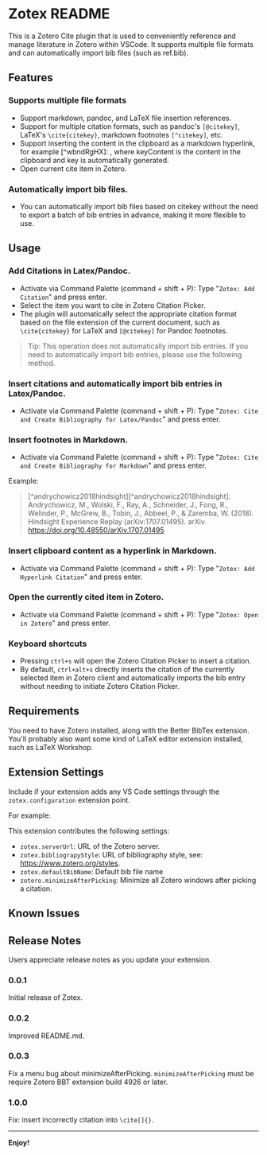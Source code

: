 # Zotex README

This is a Zotero Cite plugin that is used to conveniently reference and manage literature in Zotero within VSCode. It supports multiple file formats and can automatically import bib files (such as ref.bib).

## Features

### Supports multiple file formats
* Support markdown, pandoc, and LaTeX file insertion references.
* Support for multiple citation formats, such as pandoc's `[@citekey]`, LaTeX's `\cite{citekey}`, markdown footnotes `[^citekey]`, etc.
* Support inserting the content in the clipboard as a markdown hyperlink, for example [^wbndRgHX]: <keyContent>, where keyContent is the content in the clipboard and key is automatically generated.
* Open current cite item in Zotero.

### Automatically import bib files.
* You can automatically import bib files based on citekey without the need to export a batch of bib entries in advance, making it more flexible to use.

## Usage

### Add Citations in Latex/Pandoc.
* Activate via Command Palette (command + shift + P): Type "`Zotex: Add Citation`" and press enter.
* Select the item you want to cite in Zotero Citation Picker.
* The plugin will automatically select the appropriate citation format based on the file extension of the current document, such as `\cite{citekey}` for LaTeX and `[@citekey]` for Pandoc footnotes.

> Tip: This operation does not automatically import bib entries. If you need to automatically import bib entries, please use the following method.

### Insert citations and automatically import bib entries in Latex/Pandoc.
* Activate via Command Palette (command + shift + P): Type "`Zotex: Cite and Create Bibliography for Latex/Pandoc`" and press enter.

### Insert footnotes in Markdown.
* Activate via Command Palette (command + shift + P): Type "`Zotex: Cite and Create Bibliography for Markdown`" and press enter.

Example:
> [^andrychowicz2018hindsight][^andrychowicz2018hindsight]: Andrychowicz, M., Wolski, F., Ray, A., Schneider, J., Fong, R., Welinder, P., McGrew, B., Tobin, J., Abbeel, P., & Zaremba, W. (2018). Hindsight Experience Replay (arXiv:1707.01495). arXiv. https://doi.org/10.48550/arXiv.1707.01495

### Insert clipboard content as a hyperlink in Markdown.
* Activate via Command Palette (command + shift + P): Type "`Zotex: Add Hyperlink Citation`" and press enter.

### Open the currently cited item in Zotero.
* Activate via Command Palette (command + shift + P): Type "`Zotex: Open in Zotero`" and press enter.

### Keyboard shortcuts
* Pressing `ctrl+s` will open the Zotero Citation Picker to insert a citation.
* By default, `ctrl+alt+s` directly inserts the citation of the currently selected item in Zotero client and automatically imports the bib entry without needing to initiate Zotero Citation Picker.

## Requirements

You need to have Zotero installed, along with the Better BibTex extension. You'll probably also want some kind of LaTeX editor extension installed, such as LaTeX Workshop.

## Extension Settings

Include if your extension adds any VS Code settings through the `zotex.configuration` extension point.

For example:

This extension contributes the following settings:

* `zotex.serverUrl`: URL of the Zotero server.
* `zotex.bibliograpyStyle`: URL of bibliography style, see: https://www.zotero.org/styles.
* `zotex.defaultBibName`: Default bib file name
* `zotero.minimizeAfterPicking`: Minimize all Zotero windows after picking a citation.

## Known Issues

## Release Notes

Users appreciate release notes as you update your extension.

### 0.0.1

Initial release of Zotex.

### 0.0.2

Improved README.md.

### 0.0.3

Fix a menu bug about minimizeAfterPicking. `minimizeAfterPicking` must be require Zotero BBT extension build 4926 or later.

### 1.0.0

Fix: insert incorrectly citation into `\cite[]{}`.

---

**Enjoy!**
